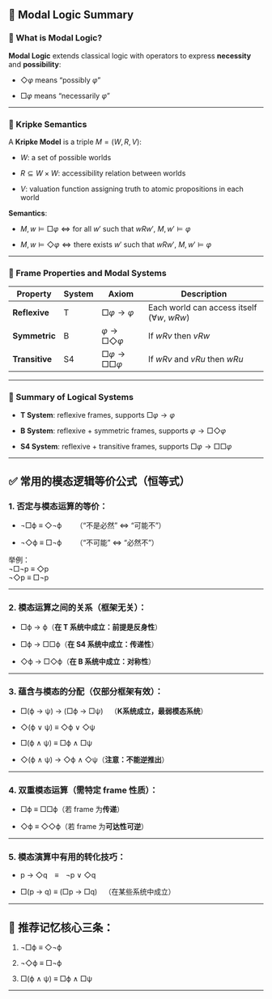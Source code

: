 ## 📘 Modal Logic Summary

### 🔹 What is Modal Logic?

**Modal Logic** extends classical logic with operators to express **necessity** and **possibility**:

- $◇\varphi$ means “possibly $\varphi$”
    
- $□\varphi$ means “necessarily $\varphi$”
    

---

### 🔹 Kripke Semantics

A **Kripke Model** is a triple $M = (W, R, V)$:

- $W$: a set of possible worlds
    
- $R \subseteq W \times W$: accessibility relation between worlds
    
- $V$: valuation function assigning truth to atomic propositions in each world
    

**Semantics**:

- $M, w \vDash □\varphi \iff \text{for all } w' \text{ such that } w R w',\ M, w' \vDash \varphi$
    
- $M, w \vDash ◇\varphi \iff \text{there exists } w' \text{ such that } w R w',\ M, w' \vDash \varphi$
    

---

### 🔹 Frame Properties and Modal Systems

|Property|System|Axiom|Description|
|---|---|---|---|
|**Reflexive**|T|$□\varphi \rightarrow \varphi$|Each world can access itself ($\forall w,\ w R w$)|
|**Symmetric**|B|$\varphi \rightarrow □◇\varphi$|If $w R v$ then $v R w$|
|**Transitive**|S4|$□\varphi \rightarrow □□\varphi$|If $w R v$ and $v R u$ then $w R u$|

---

### 🔹 Summary of Logical Systems

- **T System**: reflexive frames, supports $□\varphi \rightarrow \varphi$
    
- **B System**: reflexive + symmetric frames, supports $\varphi \rightarrow □◇\varphi$
    
- **S4 System**: reflexive + transitive frames, supports $□\varphi \rightarrow □□\varphi$
    

---
## ✅ 常用的模态逻辑等价公式（恒等式）

### 1. 否定与模态运算的等价：

- ¬□ϕ ≡ ◇¬ϕ  （“不是必然” ⇔ “可能不”）
    
- ¬◇ϕ ≡ □¬ϕ  （“不可能” ⇔ “必然不”）
    

举例：  
¬□¬p ≡ ◇p  
¬◇p ≡ □¬p

---

### 2. 模态运算之间的关系（框架无关）：

- □ϕ → ϕ（**在 T 系统中成立：前提是反身性**）
    
- □ϕ → □□ϕ（**在 S4 系统中成立：传递性**）
    
- ◇ϕ → □◇ϕ（**在 B 系统中成立：对称性**）
    

---

### 3. 蕴含与模态的分配（仅部分框架有效）：

- □(ϕ → ψ) → (□ϕ → □ψ) （**K系统成立，最弱模态系统**）
    
- ◇(ϕ ∨ ψ) ≡ ◇ϕ ∨ ◇ψ
    
- □(ϕ ∧ ψ) ≡ □ϕ ∧ □ψ
    
- ◇(ϕ ∧ ψ) → ◇ϕ ∧ ◇ψ（**注意：不能逆推出**）
    

---

### 4. 双重模态运算（需特定 frame 性质）：

- □ϕ ≡ □□ϕ（若 frame 为**传递**）
    
- ◇ϕ ≡ ◇◇ϕ（若 frame 为**可达性可逆**）
    

---

### 5. 模态演算中有用的转化技巧：

- p → ◇q ≡ ¬p ∨ ◇q
    
- □(p → q) ≡ (□p → □q) （在某些系统中成立）
    

---

## 📌 推荐记忆核心三条：

1. ¬□ϕ ≡ ◇¬ϕ
    
2. ¬◇ϕ ≡ □¬ϕ
    
3. □(ϕ ∧ ψ) ≡ □ϕ ∧ □ψ
    

---
